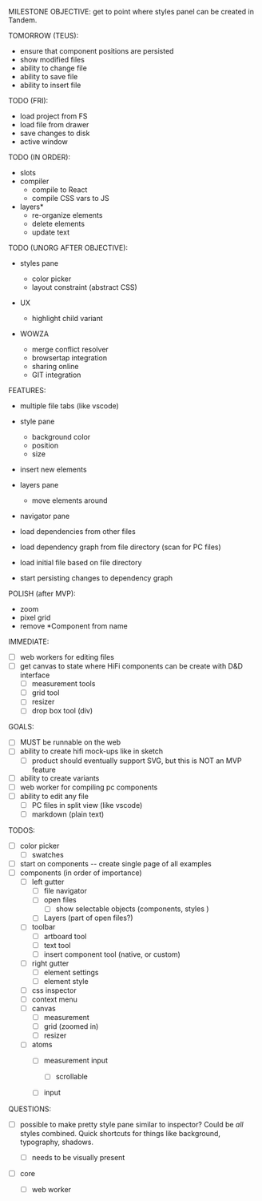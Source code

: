 MILESTONE OBJECTIVE: get to point where styles panel can be created in Tandem.

TOMORROW (TEUS):

- ensure that component positions are persisted
- show modified files
- ability to change file
- ability to save file
- ability to insert file

TODO (FRI):

- load project from FS
- load file from drawer
- save changes to disk
- active window

TODO (IN ORDER):

- slots
- compiler
  - compile to React
  - compile CSS vars to JS
- layers*
  - re-organize elements
  - delete elements
  - update text

TODO (UNORG AFTER OBJECTIVE):


- styles pane
  - color picker
  - layout constraint (abstract CSS)


- UX
  - highlight child variant

- WOWZA
  - merge conflict resolver
  - browsertap integration
  - sharing online
  - GIT integration

FEATURES:

- multiple file tabs (like vscode)

- style pane
  - background color
  - position
  - size
- insert new elements
- layers pane
  - move elements around
- navigator pane
- load dependencies from other files
- load dependency graph from file directory (scan for PC files)
- load initial file based on file directory
- start persisting changes to dependency graph


POLISH (after MVP):

- zoom
- pixel grid
- remove *Component from name

IMMEDIATE:

- [ ] web workers for editing files
- [ ] get canvas to state where HiFi components can be create with D&D interface
  - [ ] measurement tools
  - [ ] grid tool
  - [ ] resizer
  - [ ] drop box tool (div)

GOALS:

- [ ] MUST be runnable on the web
- [ ] ability to create hifi mock-ups like in sketch
  - [ ] product should eventually support SVG, but this is NOT an MVP feature
- [ ] ability to create variants
- [ ] web worker for compiling pc components
- [ ] ability to edit any file
  - [ ] PC files in split view (like vscode)
  - [ ] markdown (plain text)

TODOS:

- [ ] color picker
  - [ ] swatches

- [ ] start on components -- create single page of all examples
- [ ] components (in order of importance)
  - [ ] left gutter
    - [ ] file navigator
    - [ ] open files
      - [ ] show selectable objects (components, styles )
    - [ ] Layers (part of open files?)
  - [ ] toolbar
    - [ ] artboard tool
    - [ ] text tool
    - [ ] insert component tool (native, or custom)
  - [ ] right gutter
     - [ ] element settings
     - [ ] element style
  - [ ] css inspector
  - [ ] context menu
  - [ ] canvas
    - [ ] measurement
    - [ ] grid (zoomed in)
    - [ ] resizer
  - [ ] atoms
    - [ ] measurement input
      - [ ] scrollable
    - [ ] input


QUESTIONS:

- [ ] possible to make pretty style pane similar to inspector? Could be _all_ styles combined. Quick shortcuts for things like background, typography, shadows.
  - [ ] needs to be visually present


- [ ] core
  - [ ] web worker


